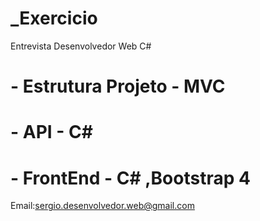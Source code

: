 # _Exercicio
Entrevista Desenvolvedor Web C#

# - Estrutura Projeto - MVC
# - API - C#
# - FrontEnd - C# ,Bootstrap 4

Email:sergio.desenvolvedor.web@gmail.com


